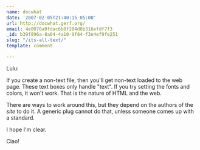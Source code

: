 ```yaml
---
name: docwhat
date: '2007-02-05T21:40:15-05:00'
url: http://docwhat.gerf.org/
email: 4e8076a0fdac6b8f284d8b316efdf7f3
_id: b39f896a-8a04-4a10-9f84-f3e4ef9fe251
slug: "/its-all-text/"
template: comment

---
```


Lulu:

If you create a non-text file, then you'll get non-text loaded to the web page.  These text boxes only handle "text".  If you try setting the fonts and colors, it won't work.  That is the nature of HTML and the web.

There are ways to work around this, but they depend on the authors of the *site* to do it.  A generic plug cannot do that, unless someone comes up with a standard.

I hope I'm clear.

Ciao!
